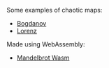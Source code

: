 Some examples of chaotic maps:
- [Bogdanov](attractors/bogdanov.md)
- [Lorenz](attractors/lorenz.md)

Made using WebAssembly:
- [Mandelbrot Wasm](mandelbrot.html)

